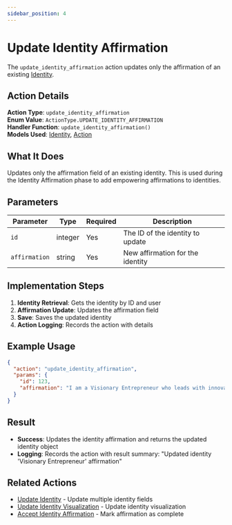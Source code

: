 ```yaml
---
sidebar_position: 4
---
```


# Update Identity Affirmation

The `update_identity_affirmation` action updates only the affirmation of an existing [Identity](/docs/database/models/identity).

## Action Details

**Action Type**: `update_identity_affirmation`  
**Enum Value**: `ActionType.UPDATE_IDENTITY_AFFIRMATION`  
**Handler Function**: `update_identity_affirmation()`  
**Models Used**: [Identity](/docs/database/models/identity), [Action](/docs/database/models/action)

## What It Does

Updates only the affirmation field of an existing identity. This is used during the Identity Affirmation phase to add empowering affirmations to identities.

## Parameters

| Parameter     | Type    | Required | Description                      |
| ------------- | ------- | -------- | -------------------------------- |
| `id`          | integer | Yes      | The ID of the identity to update |
| `affirmation` | string  | Yes      | New affirmation for the identity |

## Implementation Steps

1. **Identity Retrieval**: Gets the identity by ID and user
2. **Affirmation Update**: Updates the affirmation field
3. **Save**: Saves the updated identity
4. **Action Logging**: Records the action with details

## Example Usage

```json
{
  "action": "update_identity_affirmation",
  "params": {
    "id": 123,
    "affirmation": "I am a Visionary Entrepreneur who leads with innovation and creates lasting impact in the world."
  }
}
```

## Result

- **Success**: Updates the identity affirmation and returns the updated identity object
- **Logging**: Records the action with result summary: "Updated identity 'Visionary Entrepreneur' affirmation"

## Related Actions

- [Update Identity](update-identity) - Update multiple identity fields
- [Update Identity Visualization](update-identity-visualization) - Update identity visualization
- [Accept Identity Affirmation](accept-identity-affirmation) - Mark affirmation as complete
